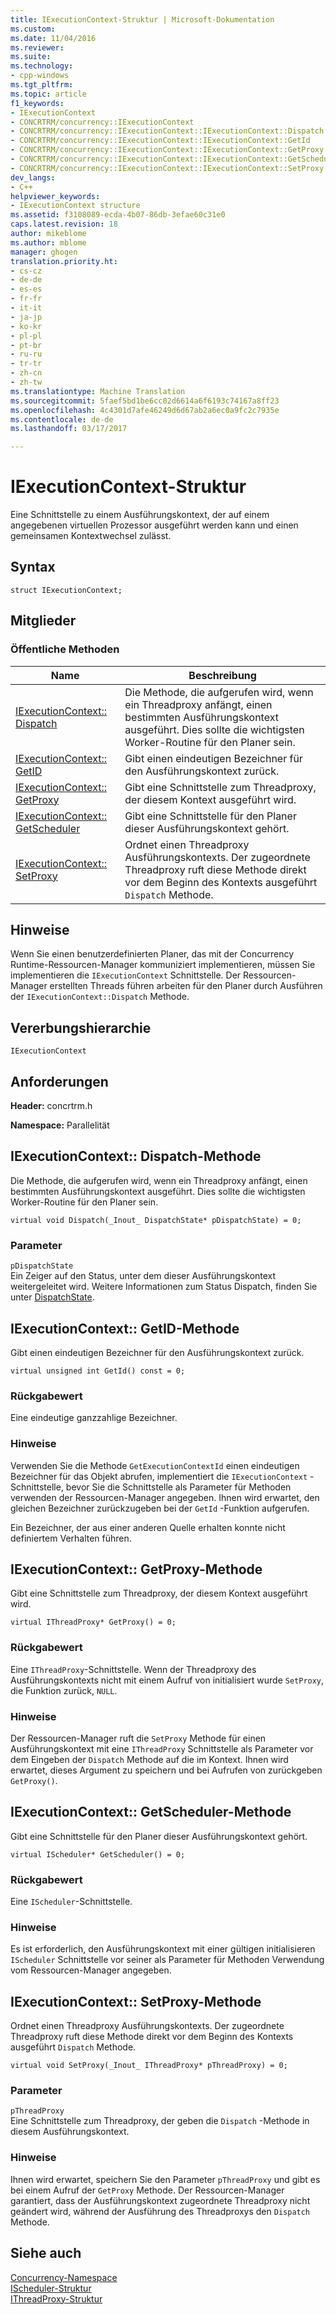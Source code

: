 ```yaml
---
title: IExecutionContext-Struktur | Microsoft-Dokumentation
ms.custom: 
ms.date: 11/04/2016
ms.reviewer: 
ms.suite: 
ms.technology:
- cpp-windows
ms.tgt_pltfrm: 
ms.topic: article
f1_keywords:
- IExecutionContext
- CONCRTRM/concurrency::IExecutionContext
- CONCRTRM/concurrency::IExecutionContext::IExecutionContext::Dispatch
- CONCRTRM/concurrency::IExecutionContext::IExecutionContext::GetId
- CONCRTRM/concurrency::IExecutionContext::IExecutionContext::GetProxy
- CONCRTRM/concurrency::IExecutionContext::IExecutionContext::GetScheduler
- CONCRTRM/concurrency::IExecutionContext::IExecutionContext::SetProxy
dev_langs:
- C++
helpviewer_keywords:
- IExecutionContext structure
ms.assetid: f3108089-ecda-4b07-86db-3efae60c31e0
caps.latest.revision: 18
author: mikeblome
ms.author: mblome
manager: ghogen
translation.priority.ht:
- cs-cz
- de-de
- es-es
- fr-fr
- it-it
- ja-jp
- ko-kr
- pl-pl
- pt-br
- ru-ru
- tr-tr
- zh-cn
- zh-tw
ms.translationtype: Machine Translation
ms.sourcegitcommit: 5faef5bd1be6cc02d6614a6f6193c74167a8ff23
ms.openlocfilehash: 4c4301d7afe46249d6d67ab2a6ec0a9fc2c7935e
ms.contentlocale: de-de
ms.lasthandoff: 03/17/2017

---
```

# <a name="iexecutioncontext-structure"></a>IExecutionContext-Struktur
Eine Schnittstelle zu einem Ausführungskontext, der auf einem angegebenen virtuellen Prozessor ausgeführt werden kann und einen gemeinsamen Kontextwechsel zulässt.  
  
## <a name="syntax"></a>Syntax  
  
```
struct IExecutionContext;
```  
  
## <a name="members"></a>Mitglieder  
  
### <a name="public-methods"></a>Öffentliche Methoden  
  
|Name|Beschreibung|  
|----------|-----------------|  
|[IExecutionContext:: Dispatch](#dispatch)|Die Methode, die aufgerufen wird, wenn ein Threadproxy anfängt, einen bestimmten Ausführungskontext ausgeführt. Dies sollte die wichtigsten Worker-Routine für den Planer sein.|  
|[IExecutionContext:: GetID](#getid)|Gibt einen eindeutigen Bezeichner für den Ausführungskontext zurück.|  
|[IExecutionContext:: GetProxy](#getproxy)|Gibt eine Schnittstelle zum Threadproxy, der diesem Kontext ausgeführt wird.|  
|[IExecutionContext:: GetScheduler](#getscheduler)|Gibt eine Schnittstelle für den Planer dieser Ausführungskontext gehört.|  
|[IExecutionContext:: SetProxy](#setproxy)|Ordnet einen Threadproxy Ausführungskontexts. Der zugeordnete Threadproxy ruft diese Methode direkt vor dem Beginn des Kontexts ausgeführt `Dispatch` Methode.|  
  
## <a name="remarks"></a>Hinweise  
 Wenn Sie einen benutzerdefinierten Planer, das mit der Concurrency Runtime-Ressourcen-Manager kommuniziert implementieren, müssen Sie implementieren die `IExecutionContext` Schnittstelle. Der Ressourcen-Manager erstellten Threads führen arbeiten für den Planer durch Ausführen der `IExecutionContext::Dispatch` Methode.  
  
## <a name="inheritance-hierarchy"></a>Vererbungshierarchie  
 `IExecutionContext`  
  
## <a name="requirements"></a>Anforderungen  
 **Header:** concrtrm.h  
  
 **Namespace:** Parallelität  
  
##  <a name="dispatch"></a>IExecutionContext:: Dispatch-Methode  
 Die Methode, die aufgerufen wird, wenn ein Threadproxy anfängt, einen bestimmten Ausführungskontext ausgeführt. Dies sollte die wichtigsten Worker-Routine für den Planer sein.  
  
```
virtual void Dispatch(_Inout_ DispatchState* pDispatchState) = 0;
```  
  
### <a name="parameters"></a>Parameter  
 `pDispatchState`  
 Ein Zeiger auf den Status, unter dem dieser Ausführungskontext weitergeleitet wird. Weitere Informationen zum Status Dispatch, finden Sie unter [DispatchState](dispatchstate-structure.md).  
  
##  <a name="getid"></a>IExecutionContext:: GetID-Methode  
 Gibt einen eindeutigen Bezeichner für den Ausführungskontext zurück.  
  
```
virtual unsigned int GetId() const = 0;
```  
  
### <a name="return-value"></a>Rückgabewert  
 Eine eindeutige ganzzahlige Bezeichner.  
  
### <a name="remarks"></a>Hinweise  
 Verwenden Sie die Methode `GetExecutionContextId` einen eindeutigen Bezeichner für das Objekt abrufen, implementiert die `IExecutionContext` -Schnittstelle, bevor Sie die Schnittstelle als Parameter für Methoden verwenden der Ressourcen-Manager angegeben. Ihnen wird erwartet, den gleichen Bezeichner zurückzugeben bei der `GetId` -Funktion aufgerufen.  
  
 Ein Bezeichner, der aus einer anderen Quelle erhalten konnte nicht definiertem Verhalten führen.  
  
##  <a name="getproxy"></a>IExecutionContext:: GetProxy-Methode  
 Gibt eine Schnittstelle zum Threadproxy, der diesem Kontext ausgeführt wird.  
  
```
virtual IThreadProxy* GetProxy() = 0;
```  
  
### <a name="return-value"></a>Rückgabewert  
 Eine `IThreadProxy`-Schnittstelle. Wenn der Threadproxy des Ausführungskontexts nicht mit einem Aufruf von initialisiert wurde `SetProxy`, die Funktion zurück, `NULL`.  
  
### <a name="remarks"></a>Hinweise  
 Der Ressourcen-Manager ruft die `SetProxy` Methode für einen Ausführungskontext mit eine `IThreadProxy` Schnittstelle als Parameter vor dem Eingeben der `Dispatch` Methode auf die im Kontext. Ihnen wird erwartet, dieses Argument zu speichern und bei Aufrufen von zurückgeben `GetProxy()`.  
  
##  <a name="getscheduler"></a>IExecutionContext:: GetScheduler-Methode  
 Gibt eine Schnittstelle für den Planer dieser Ausführungskontext gehört.  
  
```
virtual IScheduler* GetScheduler() = 0;
```  
  
### <a name="return-value"></a>Rückgabewert  
 Eine `IScheduler`-Schnittstelle.  
  
### <a name="remarks"></a>Hinweise  
 Es ist erforderlich, den Ausführungskontext mit einer gültigen initialisieren `IScheduler` Schnittstelle vor seiner als Parameter für Methoden Verwendung vom Ressourcen-Manager angegeben.  
  
##  <a name="setproxy"></a>IExecutionContext:: SetProxy-Methode  
 Ordnet einen Threadproxy Ausführungskontexts. Der zugeordnete Threadproxy ruft diese Methode direkt vor dem Beginn des Kontexts ausgeführt `Dispatch` Methode.  
  
```
virtual void SetProxy(_Inout_ IThreadProxy* pThreadProxy) = 0;
```  
  
### <a name="parameters"></a>Parameter  
 `pThreadProxy`  
 Eine Schnittstelle zum Threadproxy, der geben die `Dispatch` -Methode in diesem Ausführungskontext.  
  
### <a name="remarks"></a>Hinweise  
 Ihnen wird erwartet, speichern Sie den Parameter `pThreadProxy` und gibt es bei einem Aufruf der `GetProxy` Methode. Der Ressourcen-Manager garantiert, dass der Ausführungskontext zugeordnete Threadproxy nicht geändert wird, während der Ausführung des Threadproxys den `Dispatch` Methode.  
  
## <a name="see-also"></a>Siehe auch  
 [Concurrency-Namespace](concurrency-namespace.md)   
 [IScheduler-Struktur](ischeduler-structure.md)   
 [IThreadProxy-Struktur](ithreadproxy-structure.md)

